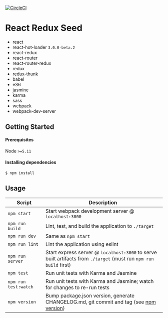 [![CircleCI](https://circleci.com/gh/r-park/react-redux-seed.svg?style=shield&circle-token=4f1796f8ed635f0274bb5a0d10d065cc97e1756c)](https://circleci.com/gh/r-park/react-redux-seed)


# React Redux Seed

- react
- react-hot-loader `3.0.0-beta.2`
- react-redux
- react-router
- react-router-redux
- redux
- redux-thunk
- babel
- eS6
- jasmine
- karma
- sass
- webpack
- webpack-dev-server


Getting Started
---------------

#### Prerequisites
Node `>=5.11`

#### Installing dependencies
```shell
$ npm install
```


Usage
-----

|Script|Description|
|---|---|
|`npm start`|Start webpack development server @ `localhost:3000`|
|`npm run build`|Lint, test, and build the application to `./target`|
|`npm run dev`|Same as `npm start`|
|`npm run lint`|Lint the application using eslint|
|`npm run server`|Start express server @ `localhost:3000` to serve built artifacts from `./target` (must run `npm run build` first)|
|`npm test`|Run unit tests with Karma and Jasmine|
|`npm run test:watch`|Run unit tests with Karma and Jasmine; watch for changes to re-run tests|
|`npm version`|Bump package.json version, generate CHANGELOG.md, git commit and tag (see [npm version](https://docs.npmjs.com/cli/version))|
